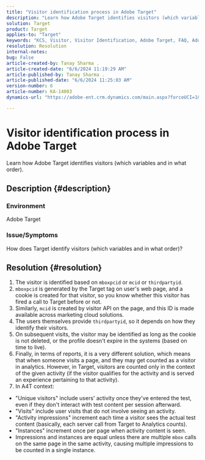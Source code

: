 ```yaml
---
title: "Visitor identification process in Adobe Target"
description: "Learn how Adobe Target identifies visitors (which variables and in what order)."
solution: Target
product: Target
applies-to: "Target"
keywords: "KCS, Visitor, Visitor Identification, Adobe Target, FAQ, Adobe Analytics, activity impressions, instances, unique visitors, visits"
resolution: Resolution
internal-notes: 
bug: False
article-created-by: Tanay Sharma .
article-created-date: "6/6/2024 11:19:29 AM"
article-published-by: Tanay Sharma .
article-published-date: "6/6/2024 11:25:03 AM"
version-number: 6
article-number: KA-14003
dynamics-url: "https://adobe-ent.crm.dynamics.com/main.aspx?forceUCI=1&pagetype=entityrecord&etn=knowledgearticle&id=afaf33a3-f623-ef11-840b-6045bd0065b6"

---
```

# Visitor identification process in Adobe Target


Learn how Adobe Target identifies visitors (which variables and in what order).

## Description {#description}


### Environment

Adobe Target



### Issue/Symptoms

How does Target identify visitors (which variables and in what order)?


## Resolution {#resolution}


1. The visitor is identified based on `mboxpcid` or `mcid` or `thirdpartyid`.
2. `mboxpcid` is generated by the Target tag on user's web page, and a cookie is created for that visitor, so you know whether this visitor has fired a call to Target before or not.
3. Similarly, `mcid` is created by visitor API on the page, and this ID is made available across marketing cloud solutions.
4. The users themselves provide `thirdpartyid`, so it depends on how they identify their visitors.
5. On subsequent visits, the visitor may be identified as long as the cookie is not deleted, or the profile doesn't expire in the systems (based on time to live).
6. Finally, in terms of reports, it is a very different solution, which means that when someone visits a page, and they may get counted as a visitor in analytics. However, in Target, visitors are counted only in the context of the given activity (if the visitor qualifies for the activity and is served an experience pertaining to that activity).
7. In A4T context:


- "Unique visitors" include users' activity once they've entered the test, even if they don't interact with test content per session afterward.
- "Visits" include user visits that do not involve seeing an activity.
- "Activity impressions" increment each time a visitor sees the actual test content (basically, each server call from Target to Analytics counts).
- "Instances" increment once per page when activity content is seen.
- Impressions and instances are equal unless there are multiple `mbox` calls on the same page in the same activity, causing multiple impressions to be counted in a single instance.

